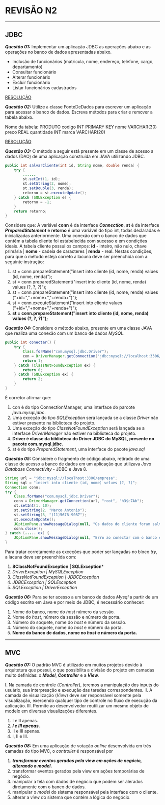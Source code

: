 # **REVISÃO N2**
---
## JDBC 
***Questão 01:*** Implementar um aplicação JDBC as operações abaixo e as operações no banco de dados apresentadas abaixo.

* Inclusão de funcionários (matricula, nome, endereço, telefone, cargo, departamento)
* Consultar funcionário
* Alterar funcionário
* Excluir funcionário
* Listar funcionários cadastrados

[RESOLUÇÃO](https://github.com/CaetanoMatheus/CSCRevisaoN2/blob/master/RevisaoN2/src/br/com/unialfa/ex01/dao/EmployeeDao.java)

***Questão 02:*** Utilize a classe FonteDeDados para escrever um aplicação para acessar o banco de dados. Escreva métodos para criar e remover a tabela abaixo.

Nome da tabela: PRODUTO
codigo INT PRIMARY KEY
nome VARCHAR(30)
preco REAL
quantidade INT
marca VARCHAR(20)

[RESOLUÇÃO](https://github.com/CaetanoMatheus/CSCRevisaoN2/blob/master/RevisaoN2/src/br/com/unialfa/ex02/DataSource.java)


***Questão 03:*** O método a seguir está presente em um classe de acesso a dados (DAO) de uma aplicação construída em JAVA utilizando JDBC.

```java
public int salvarCliente(int id, String nome, double renda) {
    try {
        ......
        st.setInt(1, id);
        st.setString(2, nome);
        st.setDouble(3, renda);
        retorno = st.executeUpdate();
    } catch (SQLException e) {
        retorno = -1;
    }
    return retorno;
}
```
Considere que: A variável **conn** é da interface ***Connection***, **st** é da interface ***PreparedStatement*** e **retorno** é uma variável do tipo int, todas declaradas e inicializadas anteriormente. Uma conexão com o banco de dados que contém a tabela cliente foi estabelecida com sucesso e em condições ideais. A tabela cliente possui os campos: **id** - inteiro, não nulo, chave primária | **nome** - cadeia de caracteres | **renda** - real.
Nestas condições, para que o método esteja correto a lacuna deve ser preenchida com a seguinte instrução:

1. st = conn.prepareStatement("insert into cliente (id, nome, renda) values (id, nome, renda)");
2. st = conn.preparedStatement("insert into cliente (id, nome, renda) values (?, ?, ?)");
3. st = conn.prepareStatement("insert into cliente (id, nome, renda) values ("+id+","+nome+","+renda+")");
4. st = conn.executeStatement("insert into cliente values ("+id+","+nome+","+renda+")");
5. **st = conn.prepareStatement("insert into cliente (id, nome, renda) values (?, ?, ?)");**

***Questão 04:*** Considere o método abaixo, presente em uma classe JAVA que realiza uma conexão com um banco de dados *MySQL*.

```java
public int conectar() {
    try {
        Class.forName("com.mysql.jdbc.Driver");
        con = DriverManager.getConnection("jdbc:mysql://localhost:3306/meuDB", "root", "1234");
        return 1;
    } catch (ClassNotFoundException ex) {
        return 0;
    } catch (SQLException ex) {
        return 2;
    }
}
```

É corretor afirmar que: 
1. con é do tipo ConnectionManager, uma interface do parcote *java.mysql.jdbc*.
2. Uma exceção do tipo *SQLException* será lançada se a classe *Driver* não estiver presente na biblioteca do projeto.
3. Uma exceção do tipo *ClassNotFoundException* será lançada se a interface *DriverManager* não estiver na biblioteca do projeto.
4. **Driver é classe da biblioteca do Driver JDBC do MySQL, presente no pacote com.mysql.jdbc**.
5. st é do tipo *PreparedStatement*, uma interface do pacote *java.sql*

***Questão 05:*** Considere o fragmento de código abaixo, retirado de uma classe de acesso a banco de dados em um aplicação que utilizava *Java Database Connectivity* - JDBC e Java 8.

```java
String url = "jdbc:mysql://localhost:3306/empresa";
String sql = "insert into cliente (id, nome) velues (?, ?)";
Connection conn;
try {
    Class.forName("com.mysql.jdbc.Driver");
    conn = DriverManager.getConnection(url, "root", "h3$c7Ab");
    st.setInt(1, 10);
    st.setString(2, "Marco Antonio");
    st.setString(3, "(11)5678-9087");
    st.executeUpdate();
    JOptionPane.showMessageDialog(null, "Os dados do cliente foram salvos");
    conn.close();
} catch (..... ex) {
    JOptionPane.showMessageDialog(null, "Erro ao conectar com o banco de dados");
}
```

Para tratar corretamente as exceções que poder ser lançadas no bloco *try*, a lacuna deve ser preenchida com:
1. **8ClassNotFoundException | SQLException***
2. *DriverException | MySQLException*
3. *ClassNotFoundException | JDBCException*
4. *JDBCException | SQLException*
5. *SQLException | DriverException*

***Questão 06:*** Para se ter acesso a um banco de dados *Mysql* a partir de um código escrito em Java e por meio de JDBC, é necessário conhecer:
1. Nome do banco, nome do *host* número da sessão.
2. Nome do *host*, número da sessão e número da porta.
3. Número do soquete, nome do *host* e número da sessão.
4. Número do soquete, nome do *host* e número da porta.
5. **Nome do banco de dados, nome no *host* e número da porta.**

---
## MVC 

***Questão 07:*** O padrão MVC é utilizado em muitos projetos devido à arquitetura que possui, o que possibilita a divisão do projeto em camadas muito definidas: o ***Model***, ***Controller*** e a ***View***.

I. Na camada de controle (*Controller*), teremos a manipulação dos inputs do usuário, sua interpreação e execução das taredas correspondentes.
II. A camada de visualização (*View*) deve ser responsável somente pela visualização, exercendo qualquer tipo de controle no fluxo de execução da aplicação.
III. Permite ao desenvolvedor reutilizar um mesmo objeto de modelo em diversas visualizações diferentes.

1. I e II apenas.
2. ***I e III apenas.***
3. II e III apenas.
4. I, II e III.

***Questão 08:*** Em uma aplicação de votação *online* desenvolvida em três camadas do tipo MVC, o *controller* é responsável por

1. ***transformar eventos gerados pela view em ações de negócio, alterando o model.***
2. transformar eventos gerados pela view em ações temporárias de negócio.
3. manipular a tela com dados de negócio que podem ser alerados diretamente com o banco de dados.
4. manipular o *model* do sistema responsável pela interface com o cliente.
5. alterar a *view* do sistema que contém a lógica do negócio.
